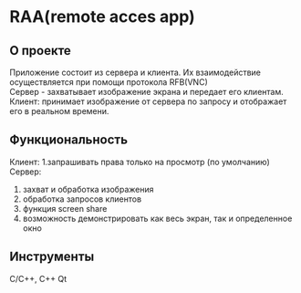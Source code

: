 # RAA(remote acces app) 
## О проекте  
Приложение состоит из сервера и клиента. Их взаимодействие осуществляется при помощи протокола RFB(VNC)  
Сервер - захватывает изображение экрана и передает его клиентам. 
Клиент: принимает изображение от сервера по запросу и отображает его в реальном времени. 
## Функциональность  
Клиент: 
  1.запрашивать права только на просмотр (по умолчанию)
Сервер: 
  1) захват и обработка изображения
  2) обработка запросов клиентов
  3) функция screen share 
  4) возможность демонстрировать как весь экран, так и определенное окно
## Инструменты 
  C/C++, C++ Qt 

